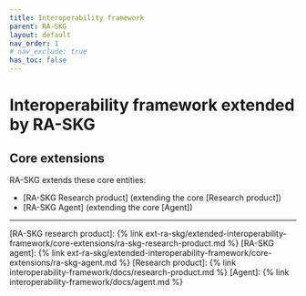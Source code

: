 ```yaml
---
title: Interoperability framework
parent: RA-SKG
layout: default
nav_order: 1
# nav_exclude: true
has_toc: false
---
```

# Interoperability framework extended by RA-SKG

## Core extensions
RA-SKG extends these core entities:
- [RA-SKG Research product] (extending the core [Research product])
- [RA-SKG Agent] (extending the core [Agent])


----
[RA-SKG research product]: {% link ext-ra-skg/extended-interoperability-framework/core-extensions/ra-skg-research-product.md %}
[RA-SKG agent]: {% link ext-ra-skg/extended-interoperability-framework/core-extensions/ra-skg-agent.md %}
[Research product]: {% link interoperability-framework/docs/research-product.md %}
[Agent]: {% link interoperability-framework/docs/agent.md %}

